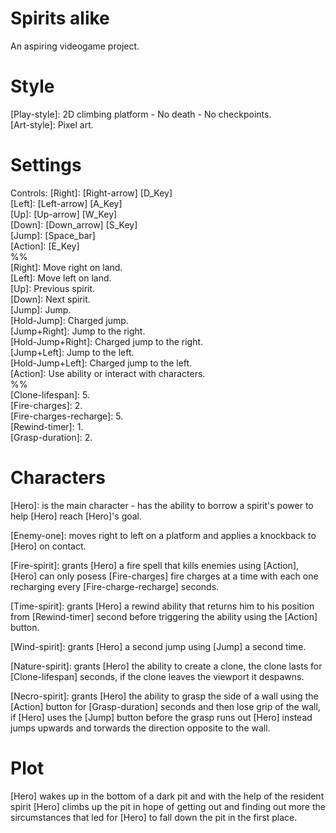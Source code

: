 # Spirits alike
An aspiring videogame project.


 # Style
 [Play-style]: 2D climbing platform - No death - No checkpoints.<br />
 [Art-style]: Pixel art.<br />


# Settings
Controls:
    [Right]: [Right-arrow] [D_Key]<br />
    [Left]: [Left-arrow] [A_Key]<br />
    [Up]:   [Up-arrow] [W_Key]<br />
    [Down]: [Down_arrow] [S_Key]<br />
    [Jump]: [Space_bar]<br />
    [Action]: [E_Key]<br />
    %%<br />
    [Right]: Move right on land.<br />
    [Left]: Move left on land.<br />
    [Up]: Previous spirit.<br />
    [Down]: Next spirit.<br />
    [Jump]: Jump.<br />
    [Hold-Jump]: Charged jump.<br />
    [Jump+Right]: Jump to the right.<br />
    [Hold-Jump+Right]: Charged jump to the right.<br />
    [Jump+Left]: Jump to the left.<br />
    [Hold-Jump+Left]: Charged jump to the left.<br />
    [Action]: Use ability or interact with characters.<br />
    %%<br />
    [Clone-lifespan]: 5.<br />
    [Fire-charges]: 2.<br />
    [Fire-charges-recharge]: 5.<br />
    [Rewind-timer]: 1.<br />
    [Grasp-duration]: 2.<br />


# Characters
[Hero]: is the main character - has the ability to borrow a spirit's power to help [Hero] reach [Hero]'s goal.<br />

[Enemy-one]: moves right to left on a platform and applies a knockback to [Hero] on contact.

[Fire-spirit]: grants [Hero] a fire spell that kills enemies using [Action], [Hero] can only posess [Fire-charges] fire charges at a time with each one recharging every [Fire-charge-recharge] seconds.<br />

[Time-spirit]: grants [Hero] a rewind ability that returns him to his position from [Rewind-timer] second before triggering the ability using the [Action] button.<br />

[Wind-spirit]: grants [Hero] a second jump using [Jump] a second time.<br />

[Nature-spirit]: grants [Hero] the ability to create a clone, the clone lasts for [Clone-lifespan] seconds, if the clone leaves the viewport it despawns.<br />

[Necro-spirit]: grants [Hero] the ability to grasp the side of a wall using the [Action] button for [Grasp-duration] seconds and then lose grip of the wall, if [Hero] uses the [Jump] button before the grasp runs out [Hero] instead jumps upwards and torwards the direction opposite to the wall.<br />

# Plot
[Hero] wakes up in the bottom of a dark pit and with the help of the resident spirit [Hero] climbs up the pit in hope of getting out and finding out more the sircumstances that led for [Hero] to fall down the pit in the first place.